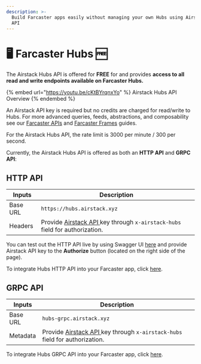 ```yaml
---
description: >-
  Build Farcaster apps easily without managing your own Hubs using Airstack Hubs
  API
---
```


# 🖥️ Farcaster Hubs 🆓

The Airstack Hubs API is offered for **FREE** for and provides **access to all read and write endpoints available on Farcaster Hubs.**

{% embed url="https://youtu.be/cKtBYrqnxYo" %}
Airstack Hubs API Overview
{% endembed %}

An Airstack API key is required but no credits are charged for read/write to Hubs. For more advanced queries, feeds, abstractions, and composability see our [Farcaster APIs](../farcaster/) and [Farcaster Frames](../farcaster-frames/) guides.

For the Airstack Hubs API, the rate limit is 3000 per minute / 300 per second.

Currently, the Airstack Hubs API is offered as both an **HTTP API** and **GRPC API**:

## HTTP API

| Inputs   | Description                                                                                         |
| -------- | --------------------------------------------------------------------------------------------------- |
| Base URL | `https://hubs.airstack.xyz`                                                                         |
| Headers  | Provide [Airstack API ](../../get-api-key.md)key through `x-airstack-hubs` field for authorization. |

You can test out the HTTP API live by using Swagger UI [here](https://swagger.airstack.xyz/hubs) and provide Airstack API key to the **Authorize** button (located on the right side of the page).

To integrate Hubs HTTP API into your Farcaster app, click [here](quickstart/http-api.md).

## GRPC API



| Inputs   | Description                                                                                         |
| -------- | --------------------------------------------------------------------------------------------------- |
| Base URL | `hubs-grpc.airstack.xyz`                                                                            |
| Metadata | Provide [Airstack API ](../../get-api-key.md)key through `x-airstack-hubs` field for authorization. |

To integrate Hubs GRPC API into your Farcaster app, click [here](quickstart/grpc-api.md).
